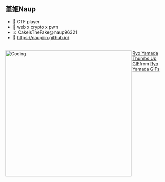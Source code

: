 ## 堇姬Naup

- 🎀 CTF player
- 🚩 web x crypto x pwn
- ⚔️ CakeisTheFake@naup96321
- 🌱 https://naupjjin.github.io/  

<br>



<img align="left" alt="Coding" width="400" src="https://i.imgur.com/mk6kv4S.gif">
<div class="tenor-gif-embed" data-postid="27225579" data-share-method="host" data-aspect-ratio="1.77778" data-width="100%"><a href="https://tenor.com/view/ryo-yamada-thumbs-up-bocchi-the-rock-anime-smile-gif-27225579">Ryo Yamada Thumbs Up GIF</a>from <a href="https://tenor.com/search/ryo+yamada-gifs">Ryo Yamada GIFs</a></div> <script type="text/javascript" async src="https://tenor.com/embed.js"></script>


<!--
**Naupjjin/Naupjjin** is a ✨ _special_ ✨ repository because its `README.md` (this file) appears on your GitHub profile.

Here are some ideas to get you started:

- 🔭 I’m currently working on ...
- 🌱 I’m currently learning ...
- 👯 I’m looking to collaborate on ...
- 🤔 I’m looking for help with ...
- 💬 Ask me about ...
- 📫 How to reach me: ...
- 😄 Pronouns: ...
- ⚡ Fun fact: ...
-->

